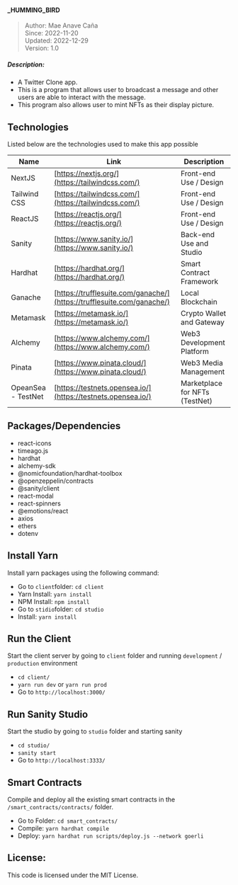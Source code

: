 #### _HUMMING_BIRD

> Author: Mae Anave Caña    
> Since: 2022-11-20    
> Updated: 2022-12-29    
> Version: 1.0    


##### Description: 
- A Twitter Clone app.
- This is a program that allows user to broadcast a message and other users are able to interact with the message.
- This program also allows user to mint NFTs as their display picture.


## Technologies

Listed below are the technologies used to make this app possible

| Name | Link | Description |
| ------ | ------ | ------ |
| NextJS | [https://nextjs.org/](https://tailwindcss.com/) | Front-end Use / Design |
| Tailwind CSS | [https://tailwindcss.com/](https://tailwindcss.com/)| Front-end Use / Design |
| ReactJS | [https://reactjs.org/](https://reactjs.org/) | Front-end Use / Design |
| Sanity | [https://www.sanity.io/](https://www.sanity.io/) | Back-end Use and Studio |
| Hardhat | [https://hardhat.org/](https://hardhat.org/) | Smart Contract Framework |
| Ganache | [https://trufflesuite.com/ganache/](https://trufflesuite.com/ganache/) | Local Blockchain |
| Metamask | [https://metamask.io/](https://metamask.io/) | Crypto Wallet and Gateway |
| Alchemy | [https://www.alchemy.com/](https://www.alchemy.com/) | Web3 Development Platform |
| Pinata | [https://www.pinata.cloud/](https://www.pinata.cloud/) | Web3 Media Management |
| OpeanSea - TestNet | [https://testnets.opensea.io/](https://testnets.opensea.io/) | Marketplace for NFTs (TestNet) |


## Packages/Dependencies
- react-icons
- timeago.js
- hardhat
- alchemy-sdk
- @nomicfoundation/hardhat-toolbox
- @openzeppelin/contracts
- @sanity/client
- react-modal
- react-spinners
- @emotions/react
- axios
- ethers
- dotenv


## Install Yarn
Install yarn packages using the following command:
- Go to `client`folder: `cd client`
- Yarn Install: `yarn install`
- NPM Install: `npm install`
- Go to `stidio`folder: `cd studio`
- Install: `yarn install`


## Run the Client
Start the client server by going to `client` folder and running `development` / `production` environment
- `cd client/`
- `yarn run dev` or `yarn run prod`
- Go to `http://localhost:3000/`


## Run Sanity Studio
Start the studio by going to `studio` folder and starting sanity
- `cd studio/`
- `sanity start` 
- Go to `http://localhost:3333/`


## Smart Contracts
Compile and deploy all the existing smart contracts in the `/smart_contracts/contracts/` folder.
- Go to Folder: `cd smart_contracts/`
- Compile: `yarn hardhat compile`
- Deploy: `yarn hardhat run scripts/deploy.js --network goerli`


## License: 
This code is licensed under the MIT License.
